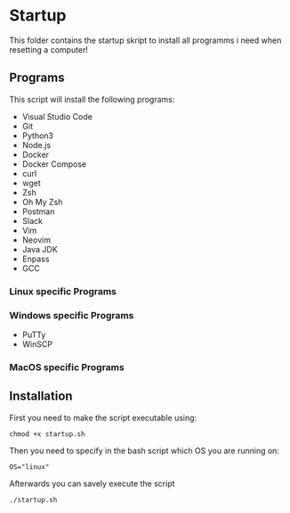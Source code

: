 # Startup

This folder contains the startup skript to install all programms i need when resetting a computer!

## Programs

This script will install the following programs:

- Visual Studio Code
- Git
- Python3
- Node.js
- Docker
- Docker Compose
- curl
- wget
- Zsh
- Oh My Zsh
- Postman
- Slack
- Vim
- Neovim
- Java JDK
- Enpass
- GCC

### Linux specific Programs

### Windows specific Programs

- PuTTy
- WinSCP

### MacOS specific Programs

## Installation

First you need to make the script executable using:

```
chmod +x startup.sh
```

Then you need to specify in the bash script which OS you are running on:

```
OS="linux"
```

Afterwards you can savely execute the script

```bash
./startup.sh
```
